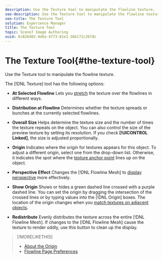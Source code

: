 ```yaml
---
description: Use the Texture tool to manipulate the flowline texture.
seo-description: Use the Texture tool to manipulate the flowline texture.
seo-title: The Texture Tool
solution: Experience Manager
title: The Texture Tool
topic: Scene7 Image Authoring
uuid: 6c826d83-4d6a-4773-81e1-2bb172c267dc
---
```


# The Texture Tool{#the-texture-tool}

Use the Texture tool to manipulate the flowline texture.

The [!DNL Texture] tool has the following options:

* **At Selected Flowline**
Lets you [stretch](../../c-vat-flow-pg/c-vat-flow-mesh-tech/t-vat-stretch-text/t-vat-stretch-text.md#task-87cd2dcbc16c473385f8bc7d90a2df36) the texture over the flowlines in different ways. 

* **Distribution at Flowline**
Determines whether the texture spreads or bunches at the currently selected flowlines. 

* **Overall Size**
Helps determine the texture size and the number of times the texture repeats on the object. You can also control the size of the preview texture by setting its resolution. If you check **[!UICONTROL Linked]**, the size is adjusted proportionally. 

* **Origin**
Indicates where the origin for textures appears for this object. To adjust a different origin, select one from the drop-down list. Otherwise, it indicates the spot where the [texture anchor point](../../c-vat-obj-pg/c-vat-obj-pg-tools/c-vat-layout-tool/t-vat-chg-anchor-pt.md#task-cb8a0e9f062f4bfbb4fb730d08f86ddb) lines up on the object. 

* **Perspective Effect**
Changes the [!DNL Flowline Mesh] to [display perspective](../../c-vat-flow-pg/c-vat-flow-mesh-tech/t-vat-add-persp/t-vat-add-persp.md#task-fc9d7df30ef747ca8c433109bff09e30) more effectively. 

* **Show Origin**
Shows or hides a green dashed line crossed with a purple dashed line. You can set the origin by dragging the intersection of the crossed lines or by typing values into the [!DNL Origin] boxes. The location of the origin changes when you [match textures on adjacent objects](../../c-vat-flow-pg/c-vat-test-flow-work/t-vat-match-text.md#task-568d59da3f7e48838669b17fe96fbed0). 

* **Redistribute**
Evenly distributes the texture across the entire [!DNL Flowline Mesh]. If changes to the [!DNL Flowline Mesh] cause the texture to render oddly, use this button to clean up the display.

>[!MORELIKETHIS]
>
>* [About the Origin](../../c-vat-rend-pg/c-vat-work-text/c-vat-abt-origin.md#concept-643d030b62fd42a5bf3ce4e4ab9a3a47)
>* [Flowline Page Preferences](../../c-vat-flow-pg/c-vat-abt-flow/c-vat-flow-pg-pref.md#concept-304fb083a8a0415991216916b427246e)
